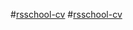 #[rsschool-cv](https://Volodya13.github.io/rsschool-cv/cv)
#[rsschool-cv](https://Volodya13.github.io/rsschool-cv/)